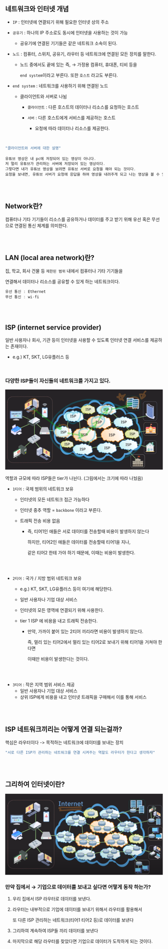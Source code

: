 ## 네트워크와 인터넷 개념

- `IP` : 인터넷에 연결되기 위해 필요한 인터넷 상의 주소

- `공유기` : 하나의 IP 주소로도 동시에 인터넷을 사용하는 것이 가능

    - 공유기에 연결된 기기들은 같은 네트워크 소속이 된다.

- `노드` : 컴퓨터, 스위치, 공유기, 라우터 등 네트워크에 연결된 모든 장치를 말한다.

    - 노드 중에서도 끝에 있는 즉, → 가정용 컴퓨터, 휴대폰, 티비 등을
        
        `end system`이라고 부른다. 또한 `호스트` 라고도 부른다.
        
- `end system` : 네트워크를 사용하기 위해 연결된 노드

    - 클라이언트와 서버로 나뉨

        - `클라이언트` : 다른 호스트의 데이터나 리소스를 요청하는 호스트

        - `서버` : 다른 호스트에게 서비스를 제공하는 호스트

            - 요청에 따라 데이터나 리소스를 제공한다.

<br/>

```java
"클라이언트와 서버에 대한 설명"

유튜브 영상은 내 pc에 저장되어 있는 영상이 아니다. 
저 멀리 유튜브가 관리하는 서버에 저장되어 있는 영상이다. 
그렇다면 내가 유튜브 영상을 보려면 유튜브 서버로 요청을 해야 되는 것이다. 
요청을 보내면, 유튜브 서버가 요청에 응답을 하여 영상을 내려주게 되고 나는 영상을 볼 수 있게 된다.
```

<br/><br/>

## Network란?

컴퓨터나 기타 기기들이 리소스를 공유하거나 데이터를 주고 받기 위해 유선 혹은 무선으로 연결된 통신 체계를 의미한다.

<br/><br/>

## LAN (local area network)란?

집, 학교, 회사 건물 등 `제한된 범위` 내에서 컴퓨터나 기타 기기들을 

연결해서 데이터나 리소스를 공유할 수 있게 하는 네트워크이다.

```java
유선 통신 : Ethernet
무선 통신 : wi-fi
```

<br/><br/>

## ISP (internet service provider)

일반 사용자나 회사, 기관 등이 인터넷을 사용할 수 있도록 인터넷 연결 서비스를 제공하는 존재이다.

- e.g.) KT, SKT, LG유플러스 등

<br/>

### 다양한 ISP들이 자신들의 네트워크를 가지고 있다.

![이미지](/programming/img/입문540.PNG)



역할과 규모에 따라 ISP들은 tier가 나뉜다. (그림에서는 크기에 따라 나눴음)

- `1티어` : 국제 범위의 네트워크 보유
    - 인터넷의 모든 네트워크 접근 가능하다

    - 인터넷 중추 역할 = `backbone` 이라고 부른다.

    - 트래픽 전송 비용 없음

        - 즉, 티어1인 애들은 서로 데이터를 전송할때 비용이 발생하지 않는다
            
            하지만, 티어2인 애들은 데이터를 전송할때 티어1을 지나,
            
            같은 티어2 한테 가야 하기 때문에, 이때는 비용이 발생한다.


<br/><br/>


- `2티어` : 국가 / 지방 범위 네트워크 보유
    - e.g.) KT, SKT, LG유플러스 등이 여기에 해당한다.

    - 일반 사용자나 기업 대상 서비스

    - 인터넷의 모든 영역에 연결되기 위해 사용한다.

    - tier 1 ISP 에 비용을 내고 트래픽 전송한다.

        - 만약, 가까이 붙어 있는 2티어 끼리라면 비용이 발생하지 않는다.
            
            즉, 멀리 있는 티어2에서 멀리 있는 티어2로 보내기 위해 티어1을 거쳐야 한다면 
            
            이때만 비용이 발생한다는 것이다.

<br/><br/>

- `3티어` : 작은 지역 범위 서비스 제공
    - 일반 사용자나 기업 대상 서비스
    - 상위 ISP에게 비용을 내고 인터넷 트래픽을 구매해서 이를 통해 서비스

<br/><br/>

## ISP 네트워크끼리는 어떻게 연결 되는걸까?

핵심은 라우터이다 -> 목적하는 네트워크에 데이터를 보내는 장치

```java
"서로 다른 ISP가 관리하는 네트워크를 연결 시켜주는 역할도 라우터가 한다고 생각하자"
```

<br/><br/>

## 그리하여 인터넷이란?

![이미지](/programming/img/입문541.PNG)

### 만약 집에서 → 기업으로 데이터를 보내고 싶다면 어떻게 동작 하는가?

1. 우리 집에서 ISP 라우터로 데이터를 보낸다.
2. 라우터는 내부적으로 기업에 데이터를 보내기 위해서 라우터를 활용해서 

    또 다른 ISP 관리하는 네트워크(티어1 티어2 등)로 데이터를 보낸다 
3. 그리하여 계속하여 ISP들 끼리 데이터를 보낸다

4. 마지막으로 해당 라우터를 찾았다면 기업으로 데이터가 도착하게 되는 것이다.